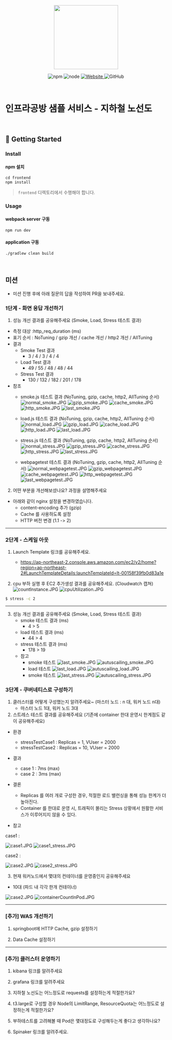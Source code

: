 <p align="center">
    <img width="200px;" src="https://raw.githubusercontent.com/woowacourse/atdd-subway-admin-frontend/master/images/main_logo.png"/>
</p>
<p align="center">
  <img alt="npm" src="https://img.shields.io/badge/npm-%3E%3D%205.5.0-blue">
  <img alt="node" src="https://img.shields.io/badge/node-%3E%3D%209.3.0-blue">
  <a href="https://edu.nextstep.camp/c/R89PYi5H" alt="nextstep atdd">
    <img alt="Website" src="https://img.shields.io/website?url=https%3A%2F%2Fedu.nextstep.camp%2Fc%2FR89PYi5H">
  </a>
  <img alt="GitHub" src="https://img.shields.io/github/license/next-step/atdd-subway-service">
</p>

<br>

# 인프라공방 샘플 서비스 - 지하철 노선도

<br>

## 🚀 Getting Started

### Install
#### npm 설치
```
cd frontend
npm install
```
> `frontend` 디렉토리에서 수행해야 합니다.

### Usage
#### webpack server 구동
```
npm run dev
```
#### application 구동
```
./gradlew clean build
```
<br>

## 미션

* 미션 진행 후에 아래 질문의 답을 작성하여 PR을 보내주세요.


### 1단계 - 화면 응답 개선하기
1. 성능 개선 결과를 공유해주세요 (Smoke, Load, Stress 테스트 결과)

- 측정 대상 :http_req_duration (ms)
- 표기 순서 : NoTuning / gzip 개선 / cache 개선 / http2 개선 / AllTuning 
- 결과 
    - Smoke Test 결과 
      - 3 / 4 / 3 / 4 / 4
    - Load Test 결과
      - 49 / 55 / 48 / 48 / 44
    - Stress Test 결과
      - 130 / 132 / 182 / 201 / 178
- 참조
    - smoke.js 테스트 결과 (NoTuning, gzip, cache, http2, AllTuning 순서)
![normal_smoke.JPG](image/normal_smoke.JPG)
![gzip_smoke.JPG](image/gzip_smoke.JPG)
![cache_smoke.JPG](image/cache_smoke.JPG)
![http_smoke.JPG](image/http_smoke.JPG)
![last_smoke.JPG](image/last_smoke.JPG)

    - load.js 테스트 결과 (NoTuning, gzip, cache, http2, AllTuning 순서)
![normal_load.JPG](image/normal_load.JPG)
![gzip_load.JPG](image/gzip_load.JPG)
![cache_load.JPG](image/cache_load.JPG)
![http_load.JPG](image/http_load.JPG)
![last_load.JPG](image/last_load.JPG)

    - stress.js 테스트 결과 (NoTuning, gzip, cache, http2, AllTuning 순서)
![normal_stress.JPG](image/normal_stress.JPG)
![gzip_stress.JPG](image/gzip_stress.JPG)
![cache_stress.JPG](image/cache_stress.JPG)
![http_stress.JPG](image/http_stress.JPG)
![last_stress.JPG](image/last_stress.JPG)

    - webpagetest 테스트 결과 (NoTuning, gzip, cache, http2, AllTuning 순서)
![normal_webpagetest.JPG](image/normal_webpagetest.JPG)
![gzip_webpagetest.JPG](image/gzip_webpagetest.JPG)
![cache_webpagetest.JPG](image/cache_webpagetest.JPG)
![http_webpagetest.JPG](image/http_webpagetest.JPG)
![last_webpagetest.JPG](image/last_webpagetest.JPG)

2. 어떤 부분을 개선해보셨나요? 과정을 설명해주세요
- 아래와 같이 nginx 설정을 변경하였습니다.
    - content-encoding 추가 (gzip)
    - Cache 를 사용하도록 설정
    - HTTP 버전 변경 (1.1 -> 2)
    
---

### 2단계 - 스케일 아웃

1. Launch Template 링크를 공유해주세요.
    
    - https://ap-northeast-2.console.aws.amazon.com/ec2/v2/home?region=ap-northeast-2#LaunchTemplateDetails:launchTemplateId=lt-00158f39fb0d83a1e
   

2. cpu 부하 실행 후 EC2 추가생성 결과를 공유해주세요. (Cloudwatch 캡쳐)
   ![countInstance.JPG](image/countInstance.JPG)
   ![cpuUtilization.JPG](image/cpuUtilization.JPG)
```sh
$ stress -c 2
```

---


3. 성능 개선 결과를 공유해주세요 (Smoke, Load, Stress 테스트 결과)
    - smoke 테스트 결과 (ms)
        - 4 > 5
    - load 테스트 결과 (ms)
        - 44 > 4
    - stress 테스트 결과 (ms)   
        - 178 > 19
    - 참고
        - smoke 테스트
![last_smoke.JPG](image/last_smoke.JPG)
![autuscailing_smoke.JPG](image/autuscailing_smoke.JPG)
        - load 테스트
![last_load.JPG](image/last_load.JPG)
![autuscailing_load.JPG](image/autuscailing_load.JPG)
        - smoke 테스트
![last_stress.JPG](image/last_stress.JPG)
![autuscailing_stress.JPG](image/autuscailing_stress.JPG)

### 3단계 - 쿠버네티스로 구성하기
1. 클러스터를 어떻게 구성했는지 알려주세요~ (마스터 노드 : n 대, 워커 노드 n대)
    - 마스터 노드 1대, 워커 노드 3대
2. 스트레스 테스트 결과를 공유해주세요 (기존에 container 한대 운영시 한계점도 같이 공유해주세요)

- 환경
    - stressTestCase1 : Replicas = 1, VUser = 2000
    - stressTestCase2 : Replicas = 10, VUser = 2000

- 결과
    - case 1 : 7ms (max)
    - case 2 : 3ms (max)
- 결론
    - Replicas 를 여러 개로 구성한 경우, 적절한 로드 밸런싱을 통해 성능 한계가 더 높아진다.
    - Container 를 한대로 운영 시, 트래픽이 몰리는 Stress 상황에서 원활한 서비스가 이루어지지 않을 수 있다.

- 참고 

case1 : 

![case1.JPG](image/case1.JPG)
![case1_stress.JPG](image/case1_stress.JPG)

case2 :

![case2.JPG](image/case2.JPG)
![case2_stress.JPG](image/case2_stress.JPG)

3. 현재 워커노드에서 몇대의 컨테이너를 운영중인지 공유해주세요

- 10대 (파드 내 각각 한개 컨테이너)

![case2.JPG](image/case2.JPG)
![containerCountInPod.JPG](image/containerCountInPod.JPG)


---

### [추가] WAS 개선하기

1. springboot에 HTTP Cache, gzip 설정하기

2. Data Cache 설정하기

---

### [추가] 클러스터 운영하기
1. kibana 링크를 알려주세요

2. grafana 링크를 알려주세요

3. 지하철 노선도는 어느정도로 requests를 설정하는게 적절한가요?

4. t3.large로 구성할 경우 Node의 LimitRange, ResourceQuota는 어느정도로 설정하는게 적절한가요?

5. 부하테스트를 고려해볼 때 Pod은 몇대정도로 구성해두는게 좋다고 생각하나요?

6. Spinaker 링크를 알려주세요.

